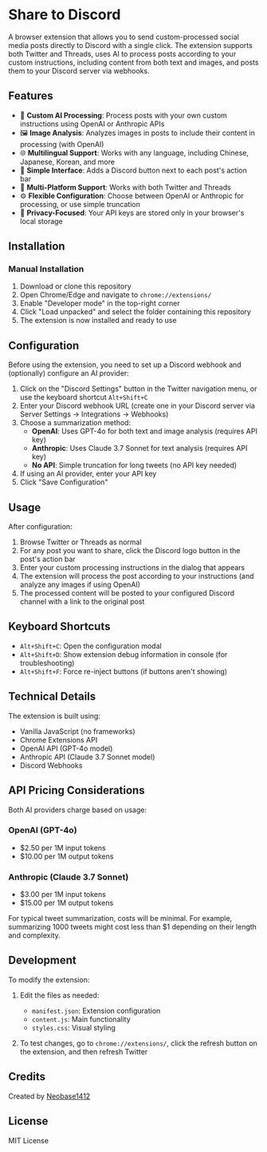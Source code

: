 
# Share to Discord

A browser extension that allows you to send custom-processed social media posts directly to Discord with a single click. The extension supports both Twitter and Threads, uses AI to process posts according to your custom instructions, including content from both text and images, and posts them to your Discord server via webhooks.

## Features

- 🎯 **Custom AI Processing**: Process posts with your own custom instructions using OpenAI or Anthropic APIs
- 🖼️ **Image Analysis**: Analyzes images in posts to include their content in processing (with OpenAI)
- 🌐 **Multilingual Support**: Works with any language, including Chinese, Japanese, Korean, and more
- 🔄 **Simple Interface**: Adds a Discord button next to each post's action bar
- 📱 **Multi-Platform Support**: Works with both Twitter and Threads
- ⚙️ **Flexible Configuration**: Choose between OpenAI or Anthropic for processing, or use simple truncation
- 🔐 **Privacy-Focused**: Your API keys are stored only in your browser's local storage

## Installation

### Manual Installation

1. Download or clone this repository
2. Open Chrome/Edge and navigate to `chrome://extensions/`
3. Enable "Developer mode" in the top-right corner
4. Click "Load unpacked" and select the folder containing this repository
5. The extension is now installed and ready to use

## Configuration

Before using the extension, you need to set up a Discord webhook and (optionally) configure an AI provider:

1. Click on the "Discord Settings" button in the Twitter navigation menu, or use the keyboard shortcut `Alt+Shift+C`
2. Enter your Discord webhook URL (create one in your Discord server via Server Settings → Integrations → Webhooks)
3. Choose a summarization method:
   - **OpenAI**: Uses GPT-4o for both text and image analysis (requires API key)
   - **Anthropic**: Uses Claude 3.7 Sonnet for text analysis (requires API key)
   - **No API**: Simple truncation for long tweets (no API key needed)
4. If using an AI provider, enter your API key
5. Click "Save Configuration"

## Usage

After configuration:

1. Browse Twitter or Threads as normal
2. For any post you want to share, click the Discord logo button in the post's action bar
3. Enter your custom processing instructions in the dialog that appears
4. The extension will process the post according to your instructions (and analyze any images if using OpenAI)
5. The processed content will be posted to your configured Discord channel with a link to the original post

## Keyboard Shortcuts

- `Alt+Shift+C`: Open the configuration modal
- `Alt+Shift+D`: Show extension debug information in console (for troubleshooting)
- `Alt+Shift+F`: Force re-inject buttons (if buttons aren't showing)

## Technical Details

The extension is built using:
- Vanilla JavaScript (no frameworks)
- Chrome Extensions API
- OpenAI API (GPT-4o model)
- Anthropic API (Claude 3.7 Sonnet model)
- Discord Webhooks

## API Pricing Considerations

Both AI providers charge based on usage:

### OpenAI (GPT-4o)
- $2.50 per 1M input tokens
- $10.00 per 1M output tokens

### Anthropic (Claude 3.7 Sonnet)
- $3.00 per 1M input tokens
- $15.00 per 1M output tokens

For typical tweet summarization, costs will be minimal. For example, summarizing 1000 tweets might cost less than $1 depending on their length and complexity.

## Development

To modify the extension:

1. Edit the files as needed:
   - `manifest.json`: Extension configuration
   - `content.js`: Main functionality
   - `styles.css`: Visual styling

2. To test changes, go to `chrome://extensions/`, click the refresh button on the extension, and then refresh Twitter

## Credits

Created by [Neobase1412](https://github.com/Neobase1412)

## License

MIT License
